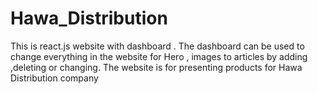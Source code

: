 # Hawa_Distribution
This is react.js website with dashboard . 
The dashboard can be used to change everything in the website for Hero , images to articles by adding ,deleting or changing.
The website is for presenting products for Hawa Distribution company 
